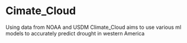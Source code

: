 # Cimate_Cloud

Using data from NOAA and USDM Climate_Cloud aims to use various ml models to accurately predict drought in western America

